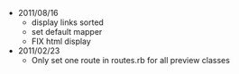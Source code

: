 * 2011/08/16
  - display links sorted
  - set default mapper
  - FIX html display
* 2011/02/23
  - Only set one route in routes.rb for all preview classes